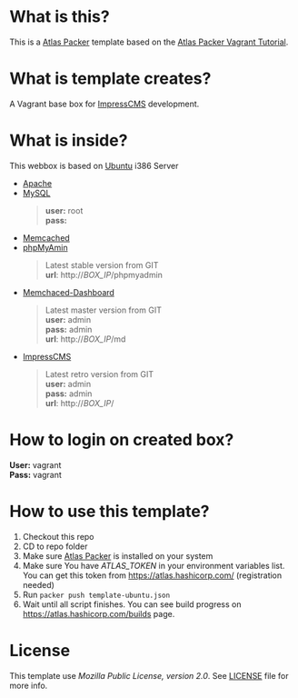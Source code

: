 # What is this?

This is a [Atlas Packer](https://www.packer.io) template based on the [Atlas Packer Vagrant Tutorial](https://github.com/hashicorp/atlas-packer-vagrant-tutorial).

# What is template creates?

A Vagrant base box for [ImpressCMS](http://impress.org) development.

# What is inside?

This webbox is based on [Ubuntu](http://ubuntu.com/) i386 Server

* [Apache](http://httpd.apache.org)
* [MySQL](https://www.mysql.com)<blockquote>**user:** root <br /> **pass:**</blockquote>
* [Memcached](http://memcached.org)
* [phpMyAmin](http://www.phpmyadmin.net/)<blockquote>Latest stable version from GIT<br />**url**: http://*BOX_IP*/phpmyadmin</blockquote>
* [Memchaced-Dashboard](https://github.com/bainternet/Memchaced-Dashboard)<blockquote>Latest master version from GIT<br />**user:** admin<br />**pass:** admin<br />**url**: http://*BOX_IP*/md</blockquote>
* [ImpressCMS](http://impress.org)<blockquote>Latest retro version from GIT<br />**user:** admin<br />**pass:** admin<br />**url**: http://*BOX_IP*/</blockquote>

# How to login on created box?

**User:** vagrant<br />**Pass:** vagrant

# How to use this template?

 1. Checkout this repo
 2. CD to repo folder
 3. Make sure [Atlas Packer](https://www.packer.io) is installed on your system
 4. Make sure You have *ATLAS_TOKEN* in your environment variables list. You can get this token from https://atlas.hashicorp.com/ (registration needed)
 5. Run `packer push template-ubuntu.json`
 6. Wait until all script finishes. You can see build progress on https://atlas.hashicorp.com/builds page.

# License

This template use *Mozilla Public License, version 2.0*. See [LICENSE](https://github.com/MekDrop/impresscms-devbox-packer/blob/master/LICENSE) file for more info.
